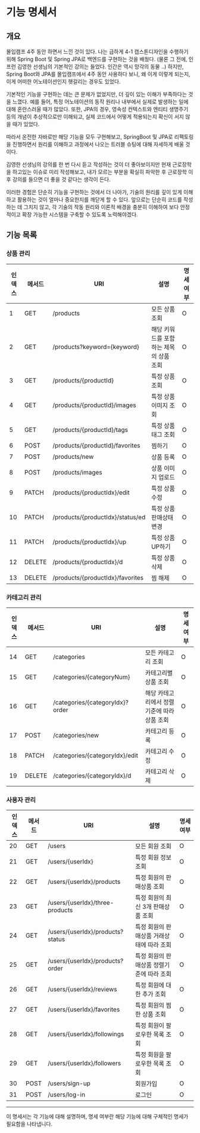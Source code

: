 # 기능 명세서

## 개요

몰입캠프 4주 동안 하면서 느낀 것이 있다. 나는 급하게 4-1 캡스톤디자인을 수행하기 위해 Spring Boot 및 Spring JPA로 백엔드를 구현하는 것을 배웠다. (물론 그 전에, 인프런 김영한 선생님의 기본적인 강의는 들었다. 인간은 역시 망각의 동물 ..) 하지만, Spring Boot와 JPA를 몰입캠프에서 4주 동안 사용하다 보니, 왜 이게 이렇게 되는지, 이게 어떠한 어노테이션인지 헷갈리는 경우도 있었다.

기본적인 기능을 구현하는 데는 큰 문제가 없었지만, 더 깊이 있는 이해가 부족하다는 것을 느꼈다. 예를 들어, 특정 어노테이션의 동작 원리나 내부에서 실제로 발생하는 일에 대해 혼란스러울 때가 많았다. 또한, JPA의 경우, 영속성 컨텍스트와 엔티티 생명주기 등의 개념이 추상적으로만 이해되고, 실제 코드에서 어떻게 적용되는지 확신이 서지 않을 때가 있었다.

따라서 온전한 자바로만 해당 기능을 모두 구현해보고, SpringBoot 및 JPA로 리팩토링을 진행하면서 원리를 이해하고 과정에서 나오는 트러블 슈팅에 대해 자세하게 배울 것이다.

김영한 선생님의 강의를 한 번 다시 듣고 작성하는 것이 더 좋아보이지만 현재 근로장학을 하고있는 이슈로 미리 작성해보고, 내가 모르는 부분을 확실히 파악한 후 근로장학 이후 강의를 들으면 더 좋을 것 같다는 생각이 든다.

이러한 경험은 단순히 기능을 구현하는 것에서 더 나아가, 기술의 원리를 깊이 있게 이해하고 활용하는 것이 얼마나 중요한지를 깨닫게 할 수 있다. 앞으로는 단순히 코드를 작성하는 데 그치지 않고, 각 기술의 작동 원리와 이론적 배경을 충분히 이해하여 보다 안정적이고 확장 가능한 시스템을 구축할 수 있도록 노력해야겠다.

## 기능 목록

### 상품 관리
| 인덱스 | 메서드 | URI | 설명 | 명세 여부 |
|--------|--------|-----|------|-----------|
| 1      | GET    | /products | 모든 상품 조회 | O |
| 2      | GET    | /products?keyword={keyword} | 해당 키워드를 포함하는 제목의 상품 조회 | O |
| 3      | GET    | /products/{productId} | 특정 상품 조회 | O |
| 4      | GET    | /products/{productId}/images | 특정 상품 이미지 조회 | O |
| 5      | GET    | /products/{productId}/tags | 특정 상품 태그 조회 | O |
| 6      | POST   | /products/{productId}/favorites | 찜하기 | O |
| 7      | POST   | /products/new | 상품 등록 | O |
| 8      | POST   | /products/images | 상품 이미지 업로드 | O |
| 9      | PATCH  | /products/{productIdx}/edit | 특정 상품 수정 | O |
| 10     | PATCH  | /products/{productIdx}/status/ed | 특정 상품 판매상태 변경 | O |
| 11     | PATCH  | /products/{productIdx}/up | 특정 상품 UP하기 | O |
| 12     | DELETE | /products/{productIdx}/d | 특정 상품 삭제 | O |
| 13     | DELETE | /products/{productIdx}/favorites | 찜 해제 | O |

### 카테고리 관리
| 인덱스 | 메서드 | URI | 설명 | 명세 여부 |
|--------|--------|-----|------|-----------|
| 14     | GET    | /categories | 모든 카테고리 조회 | O |
| 15     | GET    | /categories/{categoryNum} | 카테고리별 상품 조회 | O |
| 16     | GET    | /categories/{categoryIdx}?order | 해당 카테고리에서 정렬기준에 따라 상품 조회 | O |
| 17     | POST   | /categories/new | 카테고리 등록 | O |
| 18     | PATCH  | /categories/{categoryIdx}/edit | 카테고리 수정 | O |
| 19     | DELETE | /categories/{categoryIdx}/d | 카테고리 삭제 | O |

### 사용자 관리
| 인덱스 | 메서드 | URI | 설명 | 명세 여부 |
|--------|--------|-----|------|-----------|
| 20     | GET    | /users | 모든 회원 조회 | O |
| 21     | GET    | /users/{userIdx} | 특정 회원 정보 조회 | O |
| 22     | GET    | /users/{userIdx}/products | 특정 회원의 판매상품 조회 | O |
| 23     | GET    | /users/{userIdx}/three-products | 특정 회원의 최신 3개 판매상품 조회 | O |
| 24     | GET    | /users/{userIdx}/products?status | 특정 회원의 판매상품 거래상태에 따라 조회 | O |
| 25     | GET    | /users/{userIdx}/products?order | 특정 회원의 판매상품 정렬기준에 따라 조회 | O |
| 26     | GET    | /users/{userIdx}/reviews | 특정 회원에 대한 추가 조회 | O |
| 27     | GET    | /users/{userIdx}/favorites | 특정 회원의 찜한 상품 조회 | O |
| 28     | GET    | /users/{userIdx}/followings | 특정 회원이 팔로우한 목록 조회 | O |
| 29     | GET    | /users/{userIdx}/followers | 특정 회원을 팔로우한 목록 조회 | O |
| 30     | POST   | /users/sign-up | 회원가입 | O |
| 31     | POST   | /users/log-in | 로그인 | O |

---

이 명세서는 각 기능에 대해 설명하며, 명세 여부란 해당 기능에 대해 구체적인 명세가 필요함을 나타냅니다.
